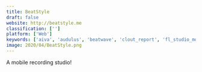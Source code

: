 ```yaml
---
title: BeatStyle
draft: false 
website: http://beatstyle.me
classification: ['']
platform: ['Web']
keywords: ['aiva', 'audulus', 'beatwave', 'clout_report', 'fl_studio_mobile', 'freshbots', 'frettable', 'le_bon_rap', 'lyrics_training', 'magenta_studio', 'melody_ml', 'rap_ai', 'translated_lyrics_by_musixmatch', 'wurrly']
image: 2020/04/BeatStyle.png
---
```

A mobile recording studio!
